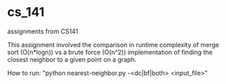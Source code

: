 # cs_141
assignments from CS141

This assignment involved the comparison in runtime complexity of merge sort (O(n*logn)) vs a brute force (O(n^2)) implementation of finding the closest neighbor to a given point on a graph.

How to run: "python nearest-neighbor.py -<dc|bf|both> <input_file>"
